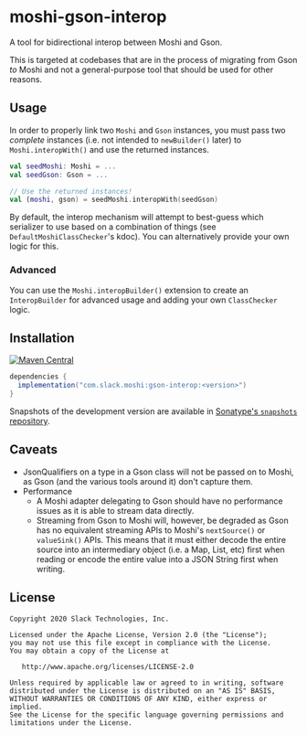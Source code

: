 # moshi-gson-interop

A tool for bidirectional interop between Moshi and Gson.

This is targeted at codebases that are in the process of migrating from Gson _to_ Moshi and not a
general-purpose tool that should be used for other reasons.

## Usage

In order to properly link two `Moshi` and `Gson` instances, you must pass two _complete_
instances (i.e. not intended to `newBuilder()` later) to `Moshi.interopWith()` and use
the returned instances.

```kotlin
val seedMoshi: Moshi = ...
val seedGson: Gson = ...

// Use the returned instances!
val (moshi, gson) = seedMoshi.interopWith(seedGson)
```

By default, the interop mechanism will attempt to best-guess which serializer to use based on a combination
of things (see `DefaultMoshiClassChecker`'s kdoc). You can alternatively provide your own logic for this.

### Advanced

You can use the `Moshi.interopBuilder()` extension to create an `InteropBuilder` for advanced usage and adding
your own `ClassChecker` logic.

## Installation

[![Maven Central](https://img.shields.io/maven-central/v/com.slack.moshi/gson-interop.svg)](https://mvnrepository.com/artifact/com.slack.moshi/gson-interop)
```gradle
dependencies {
  implementation("com.slack.moshi:gson-interop:<version>")
}
```

Snapshots of the development version are available in [Sonatype's `snapshots` repository][snap].

## Caveats

* JsonQualifiers on a type in a Gson class will not be passed on to Moshi, as Gson (and the various
  tools around it) don't capture them.
* Performance
  * A Moshi adapter delegating to Gson should have no performance issues as it is able
    to stream data directly.
  * Streaming from Gson to Moshi will, however, be degraded as Gson has no equivalent
    streaming APIs to Moshi's `nextSource()` or `valueSink()` APIs. This means that it
    must either decode the entire source into an intermediary object (i.e. a Map, List,
    etc) first when reading or encode the entire value into a JSON String first when writing.


License
--------

    Copyright 2020 Slack Technologies, Inc.

    Licensed under the Apache License, Version 2.0 (the "License");
    you may not use this file except in compliance with the License.
    You may obtain a copy of the License at

       http://www.apache.org/licenses/LICENSE-2.0

    Unless required by applicable law or agreed to in writing, software
    distributed under the License is distributed on an "AS IS" BASIS,
    WITHOUT WARRANTIES OR CONDITIONS OF ANY KIND, either express or implied.
    See the License for the specific language governing permissions and
    limitations under the License.


[snap]: https://oss.sonatype.org/content/repositories/snapshots/com/slack/moshi/
